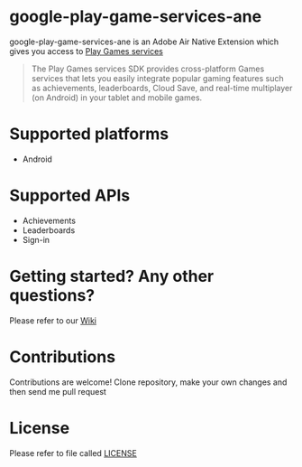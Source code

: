 google-play-game-services-ane
=============================

google-play-game-services-ane is an Adobe Air Native Extension which gives you access to [Play Games services]


>The Play Games services SDK provides cross-platform Games services that lets you easily integrate popular gaming features such as achievements, leaderboards, Cloud Save, and real-time multiplayer (on Android) in your tablet and mobile games.


# Supported platforms
- Android

# Supported APIs
- Achievements
- Leaderboards
- Sign-in

# Getting started? Any other questions?

Please refer to our [Wiki]

# Contributions

Contributions are welcome! Clone repository, make your own changes and then send me pull request

# License

Please refer to file called [LICENSE]

[Wiki]:https://github.com/alextel69/google-play-game-services-ane/wiki
[LICENSE]:LICENSE
[Play Games services]:https://developers.google.com/games/services/
